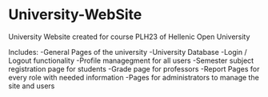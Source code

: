 # University-WebSite
University Website created for course PLH23 of Hellenic Open University 

Includes:
-General Pages of the university
-University Database
-Login / Logout functionality
-Profile managegment for all users
-Semester subject registration page for students
-Grade page for professors
-Report Pages for every role with needed information
-Pages for administrators to manage the site and users
